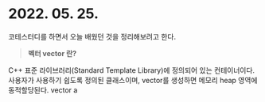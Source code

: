 ﻿---
layout: post
author: Younji Kim
---

# **2022. 05. 25.**

코테스터디를 하면서 오늘 배웠던 것을 정리해보려고 한다.
> **벡터 vector 란?** 

C++ 표준 라이브러리(Standard Template Library)에 정의되어 있는 컨테이너이다. 사용자가 사용하기 쉽도록 정의된 클래스이며, vector를 생성하면 메모리 heap 영역에 동적할당된다.
vector a


